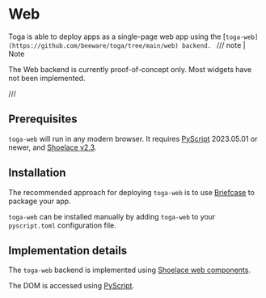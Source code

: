 # Web

Toga is able to deploy apps as a single-page web app using the [`toga-web](https://github.com/beeware/toga/tree/main/web) backend.
`
/// note | Note

The Web backend is currently proof-of-concept only. Most widgets have not been implemented.

///

## Prerequisites

`toga-web` will run in any modern browser. It requires [PyScript](https://pyscript.net) 2023.05.01 or newer, and [Shoelace v2.3](https://shoelace.style).

## Installation

The recommended approach for deploying `toga-web` is to use [Briefcase](https://briefcase.readthedocs.org) to package your app.

`toga-web` can be installed manually by adding `toga-web` to your `pyscript.toml` configuration file.

## Implementation details

The `toga-web` backend is implemented using [Shoelace web components](https://shoelace.style).

The DOM is accessed using [PyScript](https://pyscript.net).
